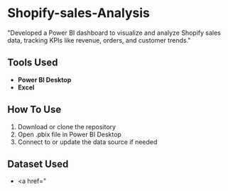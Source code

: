 # Shopify-sales-Analysis
"Developed a Power BI dashboard to visualize and analyze Shopify sales data, tracking KPIs like revenue, orders, and customer trends."

## Tools Used
- **Power BI Desktop**
- **Excel**

## How To Use
1. Download or clone the repository
2. Open .pbix file in Power BI Desktop
3. Connect to or update the data source if needed

## Dataset Used
- <a href=" 
